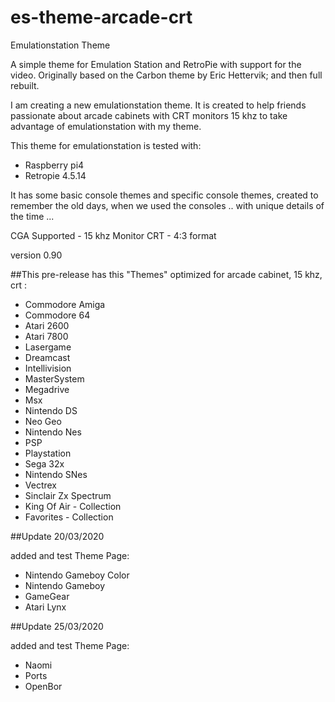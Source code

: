 # es-theme-arcade-crt
Emulationstation Theme

A simple theme for Emulation Station and RetroPie with support for the video.
Originally based on the Carbon theme by Eric Hettervik; and then full rebuilt.

I am creating a new emulationstation theme. It is created to help friends passionate about arcade cabinets with CRT monitors 15 khz to take advantage of emulationstation with my theme.

This theme for emulationstation is tested with:
- Raspberry pi4
- Retropie 4.5.14

It has some basic console themes and specific console themes, created to remember the old days, when we used the consoles .. with unique details of the time ...

CGA Supported - 15 khz Monitor CRT - 4:3 format

version 0.90

##This pre-release has this "Themes" optimized for arcade cabinet, 15 khz, crt :

- Commodore Amiga 
- Commodore 64
- Atari 2600
- Atari 7800
- Lasergame
- Dreamcast
- Intellivision
- MasterSystem
- Megadrive
- Msx
- Nintendo DS
- Neo Geo
- Nintendo Nes
- PSP
- Playstation
- Sega 32x
- Nintendo SNes
- Vectrex
- Sinclair Zx Spectrum
- King Of Air - Collection
- Favorites - Collection

##Update 20/03/2020

added and test Theme Page:
- Nintendo Gameboy Color
- Nintendo Gameboy
- GameGear
- Atari Lynx

##Update 25/03/2020

added and test Theme Page:
- Naomi
- Ports
- OpenBor
